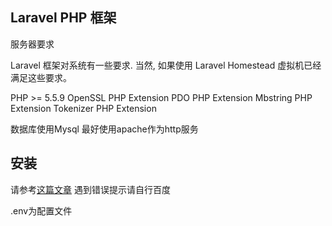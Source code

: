 ## Laravel PHP 框架

服务器要求

Laravel 框架对系统有一些要求. 当然, 如果使用 Laravel Homestead 虚拟机已经满足这些要求。

PHP >= 5.5.9
OpenSSL PHP Extension
PDO PHP Extension
Mbstring PHP Extension
Tokenizer PHP Extension

数据库使用Mysql
最好使用apache作为http服务

## 安装
请参考[这篇文章](http://www.cnblogs.com/yanqing/p/5183556.html)
遇到错误提示请自行百度

.env为配置文件
